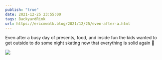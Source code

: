 ```yaml
---
publish: "true"
date: 2021-12-25 23:55:00
tags: BackyardRink
url: https://ericmwalk.blog/2021/12/25/even-after-a.html
---
```


Even after a busy day of presents, food, and inside fun the kids wanted to get outside to do some night skating now that everything is solid again 🏒

![](https://ericmwalk.blog/uploads/2021/7012970796.jpg)